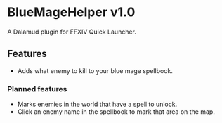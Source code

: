 # BlueMageHelper v1.0

A Dalamud plugin for FFXIV Quick Launcher.

## Features
- Adds what enemy to kill to your blue mage spellbook.

### Planned features
- Marks enemies in the world that have a spell to unlock.
- Click an enemy name in the spellbook to mark that area on the map.

